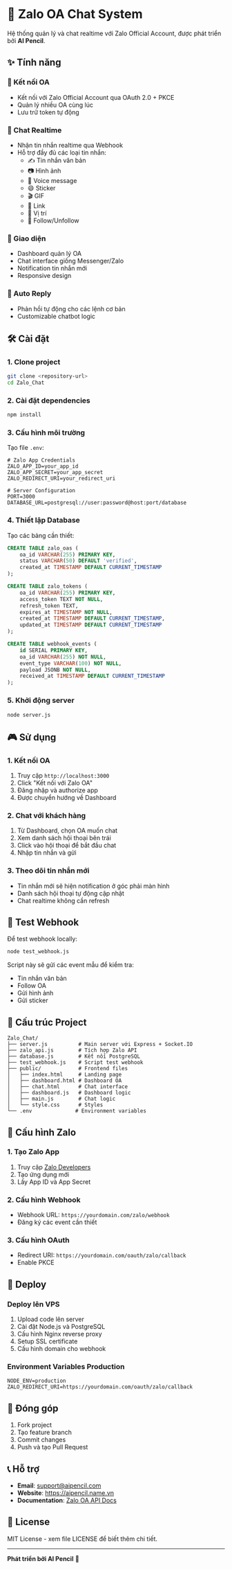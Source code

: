 # 🚀 Zalo OA Chat System

Hệ thống quản lý và chat realtime với Zalo Official Account, được phát triển bởi **AI Pencil**.

## ✨ Tính năng

### 🔗 Kết nối OA
- Kết nối với Zalo Official Account qua OAuth 2.0 + PKCE
- Quản lý nhiều OA cùng lúc
- Lưu trữ token tự động

### 💬 Chat Realtime
- Nhận tin nhắn realtime qua Webhook
- Hỗ trợ đầy đủ các loại tin nhắn:
  - ✍️ Tin nhắn văn bản
  - 📷 Hình ảnh
  - 🎵 Voice message
  - 😄 Sticker
  - 🎬 GIF
  - 🔗 Link
  - 📍 Vị trí
  - 🎉 Follow/Unfollow

### 🎯 Giao diện
- Dashboard quản lý OA
- Chat interface giống Messenger/Zalo
- Notification tin nhắn mới
- Responsive design

### 🤖 Auto Reply
- Phản hồi tự động cho các lệnh cơ bản
- Customizable chatbot logic

## 🛠️ Cài đặt

### 1. Clone project
```bash
git clone <repository-url>
cd Zalo_Chat
```

### 2. Cài đặt dependencies
```bash
npm install
```

### 3. Cấu hình môi trường
Tạo file `.env`:
```env
# Zalo App Credentials
ZALO_APP_ID=your_app_id
ZALO_APP_SECRET=your_app_secret
ZALO_REDIRECT_URI=your_redirect_uri

# Server Configuration
PORT=3000
DATABASE_URL=postgresql://user:password@host:port/database
```

### 4. Thiết lập Database
Tạo các bảng cần thiết:
```sql
CREATE TABLE zalo_oas (
    oa_id VARCHAR(255) PRIMARY KEY,
    status VARCHAR(50) DEFAULT 'verified',
    created_at TIMESTAMP DEFAULT CURRENT_TIMESTAMP
);

CREATE TABLE zalo_tokens (
    oa_id VARCHAR(255) PRIMARY KEY,
    access_token TEXT NOT NULL,
    refresh_token TEXT,
    expires_at TIMESTAMP NOT NULL,
    created_at TIMESTAMP DEFAULT CURRENT_TIMESTAMP,
    updated_at TIMESTAMP DEFAULT CURRENT_TIMESTAMP
);

CREATE TABLE webhook_events (
    id SERIAL PRIMARY KEY,
    oa_id VARCHAR(255) NOT NULL,
    event_type VARCHAR(100) NOT NULL,
    payload JSONB NOT NULL,
    received_at TIMESTAMP DEFAULT CURRENT_TIMESTAMP
);
```

### 5. Khởi động server
```bash
node server.js
```

## 🎮 Sử dụng

### 1. Kết nối OA
1. Truy cập `http://localhost:3000`
2. Click "Kết nối với Zalo OA"
3. Đăng nhập và authorize app
4. Được chuyển hướng về Dashboard

### 2. Chat với khách hàng
1. Từ Dashboard, chọn OA muốn chat
2. Xem danh sách hội thoại bên trái
3. Click vào hội thoại để bắt đầu chat
4. Nhập tin nhắn và gửi

### 3. Theo dõi tin nhắn mới
- Tin nhắn mới sẽ hiện notification ở góc phải màn hình
- Danh sách hội thoại tự động cập nhật
- Chat realtime không cần refresh

## 🧪 Test Webhook

Để test webhook locally:
```bash
node test_webhook.js
```

Script này sẽ gửi các event mẫu để kiểm tra:
- Tin nhắn văn bản
- Follow OA
- Gửi hình ảnh
- Gửi sticker

## 📁 Cấu trúc Project

```
Zalo_Chat/
├── server.js          # Main server với Express + Socket.IO
├── zalo_api.js        # Tích hợp Zalo API
├── database.js        # Kết nối PostgreSQL
├── test_webhook.js    # Script test webhook
├── public/            # Frontend files
│   ├── index.html     # Landing page
│   ├── dashboard.html # Dashboard OA
│   ├── chat.html      # Chat interface
│   ├── dashboard.js   # Dashboard logic
│   ├── main.js        # Chat logic
│   └── style.css      # Styles
└── .env              # Environment variables
```

## 🔧 Cấu hình Zalo

### 1. Tạo Zalo App
1. Truy cập [Zalo Developers](https://developers.zalo.me/)
2. Tạo ứng dụng mới
3. Lấy App ID và App Secret

### 2. Cấu hình Webhook
- Webhook URL: `https://yourdomain.com/zalo/webhook`
- Đăng ký các event cần thiết

### 3. Cấu hình OAuth
- Redirect URI: `https://yourdomain.com/oauth/zalo/callback`
- Enable PKCE

## 🚀 Deploy

### Deploy lên VPS
1. Upload code lên server
2. Cài đặt Node.js và PostgreSQL
3. Cấu hình Nginx reverse proxy
4. Setup SSL certificate
5. Cấu hình domain cho webhook

### Environment Variables Production
```env
NODE_ENV=production
ZALO_REDIRECT_URI=https://yourdomain.com/oauth/zalo/callback
```

## 🤝 Đóng góp

1. Fork project
2. Tạo feature branch
3. Commit changes
4. Push và tạo Pull Request

## 📞 Hỗ trợ

- **Email**: support@aipencil.com
- **Website**: https://aipencil.name.vn
- **Documentation**: [Zalo OA API Docs](https://developers.zalo.me/docs)

## 📝 License

MIT License - xem file LICENSE để biết thêm chi tiết.

---

**Phát triển bởi AI Pencil** 🎯
